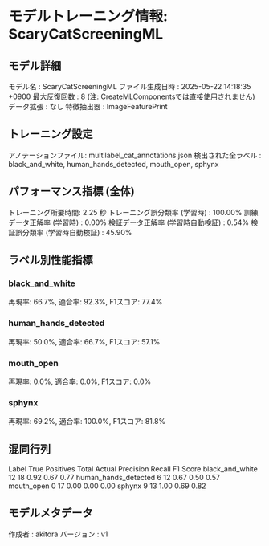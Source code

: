 # モデルトレーニング情報: ScaryCatScreeningML

## モデル詳細
モデル名           : ScaryCatScreeningML
ファイル生成日時   : 2025-05-22 14:18:35 +0900
最大反復回数     : 8 (注: CreateMLComponentsでは直接使用されません)
データ拡張       : なし
特徴抽出器       : ImageFeaturePrint

## トレーニング設定
アノテーションファイル: multilabel_cat_annotations.json
検出された全ラベル : black_and_white, human_hands_detected, mouth_open, sphynx

## パフォーマンス指標 (全体)
トレーニング所要時間: 2.25 秒
トレーニング誤分類率 (学習時) : 100.00%
訓練データ正解率 (学習時) : 0.00%
検証データ正解率 (学習時自動検証) : 0.54%
検証誤分類率 (学習時自動検証) : 45.90%
## ラベル別性能指標
### black_and_white
再現率: 66.7%, 適合率: 92.3%, F1スコア: 77.4%

### human_hands_detected
再現率: 50.0%, 適合率: 66.7%, F1スコア: 57.1%

### mouth_open
再現率: 0.0%, 適合率: 0.0%, F1スコア: 0.0%

### sphynx
再現率: 69.2%, 適合率: 100.0%, F1スコア: 81.8%

## 混同行列
Label	True Positives	Total Actual	Precision	Recall	F1 Score
black_and_white	12	18	0.92	0.67	0.77
human_hands_detected	6	12	0.67	0.50	0.57
mouth_open	0	17	0.00	0.00	0.00
sphynx	9	13	1.00	0.69	0.82


## モデルメタデータ
作成者            : akitora
バージョン          : v1